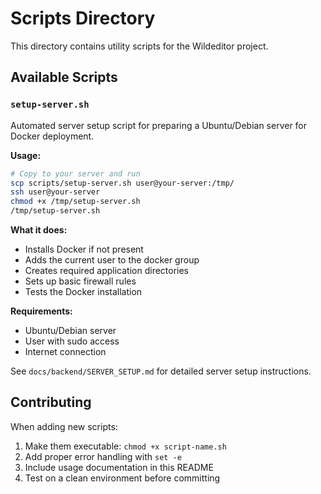 # Scripts Directory

This directory contains utility scripts for the Wildeditor project.

## Available Scripts

### `setup-server.sh`

Automated server setup script for preparing a Ubuntu/Debian server for Docker deployment.

**Usage:**
```bash
# Copy to your server and run
scp scripts/setup-server.sh user@your-server:/tmp/
ssh user@your-server
chmod +x /tmp/setup-server.sh
/tmp/setup-server.sh
```

**What it does:**
- Installs Docker if not present
- Adds the current user to the docker group
- Creates required application directories
- Sets up basic firewall rules
- Tests the Docker installation

**Requirements:**
- Ubuntu/Debian server
- User with sudo access
- Internet connection

See `docs/backend/SERVER_SETUP.md` for detailed server setup instructions.

## Contributing

When adding new scripts:
1. Make them executable: `chmod +x script-name.sh`
2. Add proper error handling with `set -e`
3. Include usage documentation in this README
4. Test on a clean environment before committing
